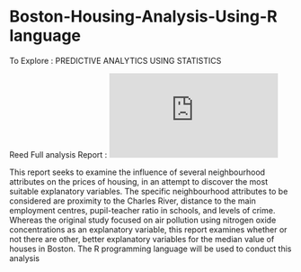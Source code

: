 # Boston-Housing-Analysis-Using-R language

To Explore : PREDICTIVE ANALYTICS USING STATISTICS

Reed Full analysis Report : ![Report](https://github.com/Jaisood08/Boston-Housing-Analysis-/blob/main/Report.pdf)

This report seeks to examine the influence of several neighbourhood attributes on the prices of housing, in an attempt to discover the most suitable explanatory variables. The specific neighbourhood attributes to be considered are proximity to the Charles River, distance to the main employment centres, pupil-teacher ratio in schools, and levels of crime. Whereas the original study focused on air pollution using nitrogen oxide concentrations as an explanatory variable, this report examines whether or not there are other, better explanatory variables for the median value of houses in Boston. The R programming language will be used to conduct this analysis

